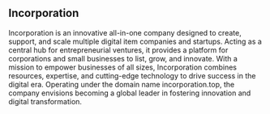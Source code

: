 ## Incorporation
Incorporation is an innovative all-in-one company designed to create, support, and scale multiple digital item companies and startups. Acting as a central hub for entrepreneurial ventures, it provides a platform for corporations and small businesses to list, grow, and innovate. With a mission to empower businesses of all sizes, Incorporation combines resources, expertise, and cutting-edge technology to drive success in the digital era. Operating under the domain name incorporation.top, the company envisions becoming a global leader in fostering innovation and digital transformation.
